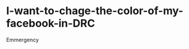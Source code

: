 I-want-to-chage-the-color-of-my-facebook-in-DRC
===============================================

Emmergency
